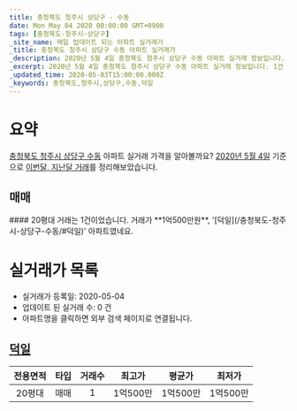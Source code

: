 ```yaml
---
title: 충청북도 청주시 상당구 - 수동
date: Mon May 04 2020 00:00:00 GMT+0900
tags: [충청북도-청주시-상당구]
_site_name: 매일 업데이트 되는 아파트 실거래가
_title: 충청북도 청주시 상당구 수동 아파트 실거래가
_description: 2020년 5월 4일 충청북도 청주시 상당구 수동 아파트 실거래 정보입니다. 1건 아파트 정보가 있습니다.
_excerpt: 2020년 5월 4일 충청북도 청주시 상당구 수동 아파트 실거래 정보입니다. 1건 아파트 정보가 있습니다.
_updated_time: 2020-05-03T15:00:00.000Z
_keywords: 충청북도,청주시,상당구,수동,덕일
---
```





# 요약
<ins>충청북도 청주시 상당구 수동</ins> 아파트 실거래 가격을 알아볼까요? <ins>2020년 5월 4일</ins> 기준으로 <ins>이번달, 지난달 거래</ins>를 정리해보았습니다.

## 매매
<div class="container">
<div class="twelve columns" markdown="1">
#### 20평대
거래는 1건이었습니다. 거래가 **1억500만원**, '[덕일](/충청북도-청주시-상당구-수동/#덕일)' 아파트였네요.
</div>
</div>



# 실거래가 목록
- 실거래가 등록일: 2020-05-04
- 업데이트 된 실거래 수: 0 건
- 아파트명을 클릭하면 외부 검색 페이지로 연결됩니다.

## [덕일](#덕일)

|전용면적|타입|거래수|최고가|평균가|최저가|
|:---:|:---:|:---:|:---:|:---:|:---:|
|20평대|<span class="deal-type-1">매매</span>|1|1억500만|1억500만|1억500만|

<br/>



